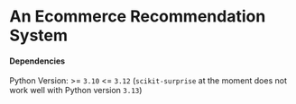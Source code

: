 # An Ecommerce Recommendation System

#### Dependencies

Python Version: >= `3.10` <= `3.12` (`scikit-surprise` at the moment does not work well with Python version `3.13`)
